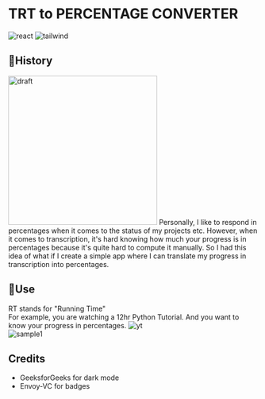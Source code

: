 # TRT to PERCENTAGE CONVERTER
![react](https://img.shields.io/badge/React-20232A?style=for-the-badge&logo=react&logoColor=61DAFB)
![tailwind](https://img.shields.io/badge/Tailwind_CSS-38B2AC?style=for-the-badge&logo=tailwind-css&logoColor=white)

## 📕History
<img alt="draft" src="https://user-images.githubusercontent.com/84000523/218385585-957a97d8-0669-47d5-a085-9892c094a750.png" width="300">
Personally, I like to respond in percentages when it comes to the status of my projects etc. However, when it comes to transcription, it's hard knowing how much your progress is in percentages because it's quite hard to compute it manually. So I had this idea of what if I create a simple app where I can translate my progress in transcription into percentages.

## 📜Use
RT stands for "Running Time"  
For example, you are watching a 12hr Python Tutorial. And you want to know your progress in percentages. 
![yt](https://user-images.githubusercontent.com/84000523/218392339-4d0c9094-0a6b-4aa6-869d-520cd589f47b.png)  
![sample1](https://user-images.githubusercontent.com/84000523/218394181-3796d19d-a144-4344-9971-7a20c6fa66d4.png)

## Credits
- GeeksforGeeks for dark mode
- Envoy-VC for badges








